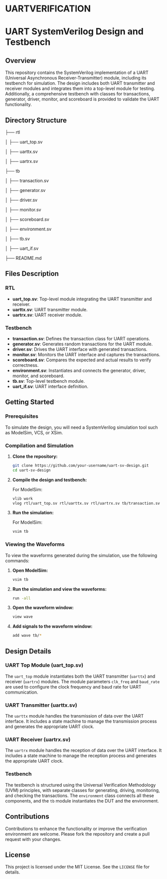 # UARTVERIFICATION


# UART SystemVerilog Design and Testbench

## Overview

This repository contains the SystemVerilog implementation of a UART (Universal Asynchronous Receiver-Transmitter) module, including its testbench for simulation. The design includes both UART transmitter and receiver modules and integrates them into a top-level module for testing. Additionally, a comprehensive testbench with classes for transactions, generator, driver, monitor, and scoreboard is provided to validate the UART functionality.

## Directory Structure

├── rtl


│ ├── uart_top.sv

│ ├── uarttx.sv

│ ├── uartrx.sv

├── tb

│ ├── transaction.sv

│ ├── generator.sv

│ ├── driver.sv

│ ├── monitor.sv

│ ├── scoreboard.sv

│ ├── environment.sv

│ ├── tb.sv

│ ├── uart_if.sv

├── README.md


## Files Description

### RTL

- **uart_top.sv**: Top-level module integrating the UART transmitter and receiver.
- **uarttx.sv**: UART transmitter module.
- **uartrx.sv**: UART receiver module.

### Testbench

- **transaction.sv**: Defines the transaction class for UART operations.
- **generator.sv**: Generates random transactions for the UART module.
- **driver.sv**: Drives the UART interface with generated transactions.
- **monitor.sv**: Monitors the UART interface and captures the transactions.
- **scoreboard.sv**: Compares the expected and actual results to verify correctness.
- **environment.sv**: Instantiates and connects the generator, driver, monitor, and scoreboard.
- **tb.sv**: Top-level testbench module.
- **uart_if.sv**: UART interface definition.

## Getting Started

### Prerequisites

To simulate the design, you will need a SystemVerilog simulation tool such as ModelSim, VCS, or XSim.

### Compilation and Simulation

1. **Clone the repository:**
    ```sh
    git clone https://github.com/your-username/uart-sv-design.git
    cd uart-sv-design
    ```

2. **Compile the design and testbench:**

    For ModelSim:
    ```sh
    vlib work
    vlog rtl/uart_top.sv rtl/uarttx.sv rtl/uartrx.sv tb/transaction.sv tb/generator.sv tb/driver.sv tb/monitor.sv tb/scoreboard.sv tb/environment.sv tb/tb.sv tb/uart_if.sv
    ```

3. **Run the simulation:**

    For ModelSim:
    ```sh
    vsim tb
    ```

### Viewing the Waveforms

To view the waveforms generated during the simulation, use the following commands:

1. **Open ModelSim:**
    ```sh
    vsim tb
    ```

2. **Run the simulation and view the waveforms:**
    ```sh
    run -all
    ```

3. **Open the waveform window:**
    ```sh
    view wave
    ```

4. **Add signals to the waveform window:**
    ```sh
    add wave tb/*
    ```

## Design Details

### UART Top Module (uart_top.sv)

The `uart_top` module instantiates both the UART transmitter (`uarttx`) and receiver (`uartrx`) modules. The module parameters `clk_freq` and `baud_rate` are used to configure the clock frequency and baud rate for UART communication.

### UART Transmitter (uarttx.sv)

The `uarttx` module handles the transmission of data over the UART interface. It includes a state machine to manage the transmission process and generates the appropriate UART clock.

### UART Receiver (uartrx.sv)

The `uartrx` module handles the reception of data over the UART interface. It includes a state machine to manage the reception process and generates the appropriate UART clock.

### Testbench

The testbench is structured using the Universal Verification Methodology (UVM) principles, with separate classes for generating, driving, monitoring, and checking the transactions. The `environment` class connects all these components, and the `tb` module instantiates the DUT and the environment.

## Contributions

Contributions to enhance the functionality or improve the verification environment are welcome. Please fork the repository and create a pull request with your changes.

## License

This project is licensed under the MIT License. See the `LICENSE` file for details.


